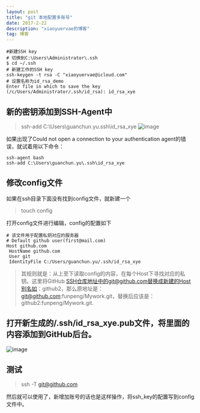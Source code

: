 ```yaml
---
layout: post
title: "git 本地配置多账号"
date: 2017-2-22 
description: "xiaoyuervae的博客"
tag: 博客 
---
```


```
#新建SSH key
# 切换到C:\Users\Administrator\.ssh
$ cd ~/.ssh
# 新建工作的SSH key
ssh-keygen -t rsa -C "xiaoyuervae@icloud.com"
# 设置名称为id_rsa_demo
Enter file in which to save the key (/c/Users/Administrator/.ssh/id_rsa): id_rsa_xye
```
## 新的密钥添加到SSH-Agent中

> ssh-add C:\Users\guanchun.yu\.ssh\id_rsa_xye
![image](http://xiaoyuervae-1252527405.cosgz.myqcloud.com/%E6%B7%BB%E5%8A%A0ssh-key.png)

如果出现了Could not open a connection to your authentication agent的错误，就试着用以下命令：


```
ssh-agent bash
ssh-add C:\Users\guanchun.yu\.ssh\id_rsa_xye
```

## 修改config文件
如果在ssh目录下面没有找到config文件，就新建一个
> touch config

打开config文件进行编辑，config的配置如下

```
# 该文件用于配置私钥对应的服务器
# Default github user(first@mail.com)
Host github.com
 HostName github.com
 User git
 IdentityFile C:/Users/guanchun.yu/.ssh/id_rsa_xye

```
> 其规则就是：从上至下读取config的内容，在每个Host下寻找对应的私钥。这里将GitHub SSH仓库地址中的git@github.com替换成新建的Host别名如：github2，那么原地址是：git@github.com:funpeng/Mywork.git，替换后应该是：github2:funpeng/Mywork.git.

## 打开新生成的/.ssh/id_rsa_xye.pub文件，将里面的内容添加到GitHub后台。
![image](http://xiaoyuervae-1252527405.cosgz.myqcloud.com/%E8%AE%BE%E7%BD%AEssh_pub.png)


## 测试

> ssh -T git@github.com

然后就可以使用了，新增加账号的话也是这样操作，将ssh_key的配置写到config文件中。
